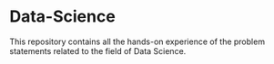 # Data-Science
This repository contains all the hands-on experience of the problem statements related to the field of Data Science.
